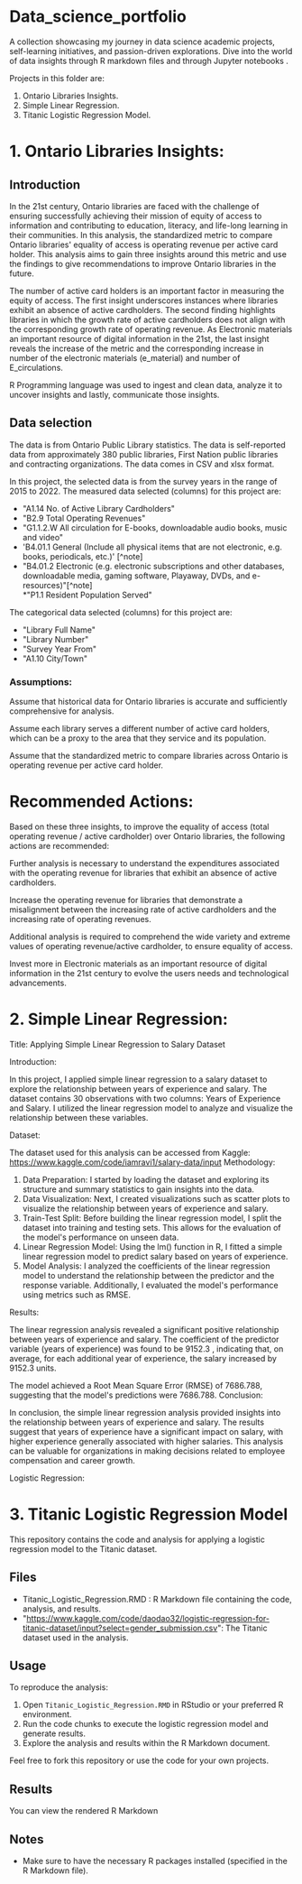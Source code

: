 # Data_science_portfolio
A collection showcasing my journey in data science academic projects, self-learning initiatives, and passion-driven explorations. Dive into the world of data insights through R markdown files and through Jupyter notebooks .

Projects in this folder are:
1. Ontario Libraries Insights.
2.  Simple Linear Regression.
3. Titanic Logistic Regression Model.



#  1. Ontario Libraries Insights:
## Introduction

In the 21st century, Ontario libraries are faced with the challenge of ensuring successfully achieving their mission of equity of access to information and contributing to education, literacy, and life-long learning in their communities. In this analysis, the standardized metric to compare Ontario libraries' equality of access is operating revenue per active card holder. This analysis aims to gain three insights around this metric and use the findings to give recommendations to improve Ontario libraries in the future.  

The number of active card holders is an important factor in measuring the equity of access.
The first insight underscores instances where libraries exhibit an absence of active cardholders. The second finding highlights libraries in which the growth rate of active cardholders does not align with the corresponding growth rate of operating revenue. As Electronic materials an important resource of digital information in the 21st, the last insight reveals the increase of the metric and the corresponding increase in number of the electronic materials (e_material) and number of E_circulations.  

R Programming language was used to ingest and clean data, analyze it to uncover insights and lastly, communicate those insights.

## Data selection 

The data is from Ontario Public Library statistics. The data is self-reported data from approximately 380 public libraries, First Nation public libraries and contracting organizations. The data comes in CSV and xlsx format.   

In this project, the selected data is from the survey years in the range of 2015 to 2022.
The measured data selected (columns) for this project are:  
*  "A1.14  No. of Active Library Cardholders" 
*  "B2.9  Total Operating Revenues"  
*  "G1.1.2.W  All circulation for E-books, downloadable audio books, music and video"  
*  'B4.01.1  General (Include all physical items that are not electronic, e.g. books, periodicals, etc.)' [^note]  
* "B4.01.2  Electronic (e.g. electronic subscriptions and other databases, downloadable media, gaming  software, Playaway, DVDs, and e-resources)"[^note]  
*"P1.1  Resident Population Served"  
  
The categorical data selected (columns) for this project are:   
* "Library Full Name"  
* "Library Number"  
* "Survey Year From"   
* "A1.10 City/Town"  
  



### Assumptions:  

Assume that historical data for Ontario libraries is accurate and sufficiently comprehensive for analysis. 

Assume each library serves a different number of active card holders, which can be a proxy to the area that they service and its population.

Assume that the standardized metric to compare libraries across Ontario is operating revenue per active card holder. 

# Recommended Actions:

Based on these three insights, to improve the equality of access (total operating revenue / active cardholder) over Ontario libraries, the following actions are recommended:

Further analysis is necessary to understand the expenditures associated with the operating revenue for libraries that exhibit an absence of active cardholders.

Increase the operating revenue for libraries that demonstrate a misalignment between the increasing rate of active cardholders and the increasing rate of operating revenues.


Additional analysis is required to comprehend the wide variety and extreme values of operating revenue/active cardholder, to ensure equality of access.

Invest more in Electronic materials as an important resource of digital information in the 21st century to evolve the users needs and technological advancements.


# 2. Simple Linear Regression:
Title: Applying Simple Linear Regression to Salary Dataset

Introduction:

In this project, I applied simple linear regression to a salary dataset to explore the relationship between years of experience and salary. The dataset contains 30 observations with two columns: Years of Experience and Salary. I utilized the linear regression model to analyze and visualize the relationship between these variables.

Dataset:

The dataset used for this analysis can be accessed from Kaggle: https://www.kaggle.com/code/iamravi1/salary-data/input
Methodology:

   1. Data Preparation: I started by loading the dataset and exploring its structure and summary statistics to gain insights into the data.
   2. Data Visualization: Next, I created visualizations such as scatter plots to visualize the relationship between years of experience and salary.
   3. Train-Test Split: Before building the linear regression model, I split the dataset into training and testing sets. This allows for the evaluation of the model's performance on unseen data.
   4. Linear Regression Model: Using the lm() function in R, I fitted a simple linear regression model to predict salary based on years of experience.
   5. Model Analysis: I analyzed the coefficients of the linear regression model to understand the relationship between the predictor and the response variable. 
   Additionally, I evaluated the model's performance using metrics such as RMSE.

Results:

The linear regression analysis revealed a significant positive relationship between years of experience and salary. 
The coefficient of the predictor variable (years of experience) was found to be 9152.3 , indicating that, on average, for each additional year of experience, the salary increased by 9152.3 units.

The model achieved a Root Mean Square Error (RMSE) of 7686.788, suggesting that the model's predictions were 7686.788.
Conclusion:

In conclusion, the simple linear regression analysis provided insights into the relationship between years of experience and salary. 
The results suggest that years of experience have a significant impact on salary, with higher experience generally associated with higher salaries. 
This analysis can be valuable for organizations in making decisions related to employee compensation and career growth.

  


Logistic Regression:
# 3. Titanic Logistic Regression Model

This repository contains the code and analysis for applying a logistic regression model to the Titanic dataset.

## Files

- Titanic_Logistic_Regression.RMD : R Markdown file containing the code, analysis, and results.
- "https://www.kaggle.com/code/daodao32/logistic-regression-for-titanic-dataset/input?select=gender_submission.csv": The Titanic dataset used in the analysis.

## Usage

To reproduce the analysis:

1. Open `Titanic_Logistic_Regression.RMD` in RStudio or your preferred R environment.
2. Run the code chunks to execute the logistic regression model and generate results.
3. Explore the analysis and results within the R Markdown document.

Feel free to fork this repository or use the code for your own projects.

## Results

You can view the rendered R Markdown 
## Notes

- Make sure to have the necessary R packages installed (specified in the R Markdown file).
